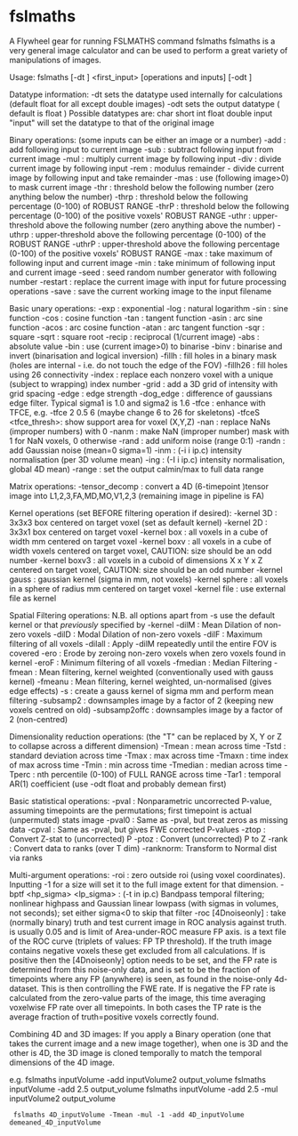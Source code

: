 # fslmaths

A Flywheel gear for running FSLMATHS command fslmaths
fslmaths is a very general image calculator and can be used to perform a great variety of manipulations of images.

Usage: fslmaths [-dt <datatype>] <first_input> [operations and inputs] <output> [-odt <datatype>]

Datatype information:
 -dt sets the datatype used internally for calculations (default float for all except double images)
 -odt sets the output datatype ( default is float )
 Possible datatypes are: char short int float double input
 "input" will set the datatype to that of the original image

Binary operations:
  (some inputs can be either an image or a number)
 -add   : add following input to current image
 -sub   : subtract following input from current image
 -mul   : multiply current image by following input
 -div   : divide current image by following input
 -rem   : modulus remainder - divide current image by following input and take remainder
 -mas   : use (following image>0) to mask current image
 -thr   : threshold below the following number (zero anything below the number)
 -thrp  : threshold below the following percentage (0-100) of ROBUST RANGE
 -thrP  : threshold below the following percentage (0-100) of the positive voxels' ROBUST RANGE
 -uthr  : upper-threshold above the following number (zero anything above the number)
 -uthrp : upper-threshold above the following percentage (0-100) of the ROBUST RANGE
 -uthrP : upper-threshold above the following percentage (0-100) of the positive voxels' ROBUST RANGE
 -max   : take maximum of following input and current image
 -min   : take minimum of following input and current image
 -seed  : seed random number generator with following number
 -restart : replace the current image with input for future processing operations
 -save : save the current working image to the input filename

Basic unary operations:
 -exp   : exponential
 -log   : natural logarithm
 -sin   : sine function
 -cos   : cosine function
 -tan   : tangent function
 -asin  : arc sine function
 -acos  : arc cosine function
 -atan  : arc tangent function
 -sqr   : square
 -sqrt  : square root
 -recip : reciprocal (1/current image)
 -abs   : absolute value
 -bin   : use (current image>0) to binarise
 -binv  : binarise and invert (binarisation and logical inversion)
 -fillh : fill holes in a binary mask (holes are internal - i.e. do not touch the edge of the FOV)
 -fillh26 : fill holes using 26 connectivity
 -index : replace each nonzero voxel with a unique (subject to wrapping) index number
 -grid <value> <spacing> : add a 3D grid of intensity <value> with grid spacing <spacing>
 -edge  : edge strength
 -dog_edge <sigma1> <sigma2> : difference of gaussians edge filter. Typical sigma1 is 1.0 and sigma2 is 1.6
 -tfce <H> <E> <connectivity>: enhance with TFCE, e.g. -tfce 2 0.5 6 (maybe change 6 to 26 for skeletons)
 -tfceS <H> <E> <connectivity> <X> <Y> <Z> <tfce_thresh>: show support area for voxel (X,Y,Z)
 -nan   : replace NaNs (improper numbers) with 0
 -nanm  : make NaN (improper number) mask with 1 for NaN voxels, 0 otherwise
 -rand  : add uniform noise (range 0:1)
 -randn : add Gaussian noise (mean=0 sigma=1)
 -inm <mean> :  (-i i ip.c) intensity normalisation (per 3D volume mean)
 -ing <mean> :  (-I i ip.c) intensity normalisation, global 4D mean)
 -range : set the output calmin/max to full data range

Matrix operations:
 -tensor_decomp : convert a 4D (6-timepoint )tensor image into L1,2,3,FA,MD,MO,V1,2,3 (remaining image in pipeline is FA)

Kernel operations (set BEFORE filtering operation if desired):
 -kernel 3D : 3x3x3 box centered on target voxel (set as default kernel)
 -kernel 2D : 3x3x1 box centered on target voxel
 -kernel box    <size>     : all voxels in a cube of width <size> mm centered on target voxel
 -kernel boxv   <size>     : all voxels in a cube of width <size> voxels centered on target voxel, CAUTION: size should be an odd number
 -kernel boxv3  <X> <Y> <Z>: all voxels in a cuboid of dimensions X x Y x Z centered on target voxel, CAUTION: size should be an odd number
 -kernel gauss  <sigma>    : gaussian kernel (sigma in mm, not voxels)
 -kernel sphere <size>     : all voxels in a sphere of radius <size> mm centered on target voxel
 -kernel file   <filename> : use external file as kernel

Spatial Filtering operations: N.B. all options apart from -s use the default kernel or that _previously_ specified by -kernel
 -dilM    : Mean Dilation of non-zero voxels
 -dilD    : Modal Dilation of non-zero voxels
 -dilF    : Maximum filtering of all voxels
 -dilall  : Apply -dilM repeatedly until the entire FOV is covered
 -ero     : Erode by zeroing non-zero voxels when zero voxels found in kernel
 -eroF    : Minimum filtering of all voxels
 -fmedian : Median Filtering 
 -fmean   : Mean filtering, kernel weighted (conventionally used with gauss kernel)
 -fmeanu  : Mean filtering, kernel weighted, un-normalised (gives edge effects)
 -s <sigma> : create a gauss kernel of sigma mm and perform mean filtering
 -subsamp2  : downsamples image by a factor of 2 (keeping new voxels centred on old)
 -subsamp2offc  : downsamples image by a factor of 2 (non-centred)

Dimensionality reduction operations:
  (the "T" can be replaced by X, Y or Z to collapse across a different dimension)
 -Tmean   : mean across time
 -Tstd    : standard deviation across time
 -Tmax    : max across time
 -Tmaxn   : time index of max across time
 -Tmin    : min across time
 -Tmedian : median across time
 -Tperc <percentage> : nth percentile (0-100) of FULL RANGE across time
 -Tar1    : temporal AR(1) coefficient (use -odt float and probably demean first)

Basic statistical operations:
 -pval    : Nonparametric uncorrected P-value, assuming timepoints are the permutations; first timepoint is actual (unpermuted) stats image
 -pval0   : Same as -pval, but treat zeros as missing data
 -cpval   : Same as -pval, but gives FWE corrected P-values
 -ztop    : Convert Z-stat to (uncorrected) P
 -ptoz    : Convert (uncorrected) P to Z
 -rank    : Convert data to ranks (over T dim)
 -ranknorm: Transform to Normal dist via ranks

Multi-argument operations:
 -roi <xmin> <xsize> <ymin> <ysize> <zmin> <zsize> <tmin> <tsize> : zero outside roi (using voxel coordinates). Inputting -1 for a size will set it to the full image extent for that dimension.
 -bptf  <hp_sigma> <lp_sigma> : (-t in ip.c) Bandpass temporal filtering; nonlinear highpass and Gaussian linear lowpass (with sigmas in volumes, not seconds); set either sigma<0 to skip that filter
 -roc <AROC-thresh> <outfile> [4Dnoiseonly] <truth> : take (normally binary) truth and test current image in ROC analysis against truth. <AROC-thresh> is usually 0.05 and is limit of Area-under-ROC measure FP axis. <outfile> is a text file of the ROC curve (triplets of values: FP TP threshold). If the truth image contains negative voxels these get excluded from all calculations. If <AROC-thresh> is positive then the [4Dnoiseonly] option needs to be set, and the FP rate is determined from this noise-only data, and is set to be the fraction of timepoints where any FP (anywhere) is seen, as found in the noise-only 4d-dataset. This is then controlling the FWE rate. If <AROC-thresh> is negative the FP rate is calculated from the zero-value parts of the <truth> image, this time averaging voxelwise FP rate over all timepoints. In both cases the TP rate is the average fraction of truth=positive voxels correctly found.

Combining 4D and 3D images:
 If you apply a Binary operation (one that takes the current image and a new image together), when one is 3D and the other is 4D,
 the 3D image is cloned temporally to match the temporal dimensions of the 4D image.

e.g. fslmaths inputVolume -add inputVolume2 output_volume
     fslmaths inputVolume -add 2.5 output_volume
     fslmaths inputVolume -add 2.5 -mul inputVolume2 output_volume

     fslmaths 4D_inputVolume -Tmean -mul -1 -add 4D_inputVolume demeaned_4D_inputVolume
